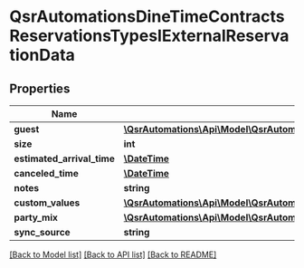 # QsrAutomationsDineTimeContractsReservationsTypesIExternalReservationData

## Properties
Name | Type | Description | Notes
------------ | ------------- | ------------- | -------------
**guest** | [**\QsrAutomations\Api\Model\QsrAutomationsDineTimeContractsGuestsTypesIGuestData**](QsrAutomationsDineTimeContractsGuestsTypesIGuestData.md) |  | [optional] 
**size** | **int** |  | [optional] 
**estimated_arrival_time** | [**\DateTime**](\DateTime.md) |  | [optional] 
**canceled_time** | [**\DateTime**](\DateTime.md) |  | [optional] 
**notes** | **string** |  | [optional] 
**custom_values** | [**\QsrAutomations\Api\Model\QsrAutomationsDineTimeContractsVisitsTypesIVisitCustomValue[]**](QsrAutomationsDineTimeContractsVisitsTypesIVisitCustomValue.md) |  | [optional] 
**party_mix** | [**\QsrAutomations\Api\Model\QsrAutomationsDineTimeContractsVisitsTypesIVisitPartyMix**](QsrAutomationsDineTimeContractsVisitsTypesIVisitPartyMix.md) |  | [optional] 
**sync_source** | **string** |  | [optional] 

[[Back to Model list]](../README.md#documentation-for-models) [[Back to API list]](../README.md#documentation-for-api-endpoints) [[Back to README]](../README.md)


